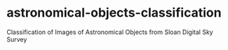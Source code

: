 # astronomical-objects-classification
Classification of Images of Astronomical Objects from Sloan Digital Sky Survey
